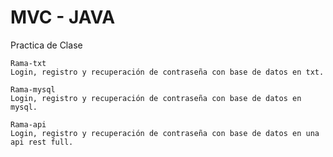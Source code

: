 # MVC - JAVA
Practica de Clase

```rama-txt
Rama-txt
Login, registro y recuperación de contraseña con base de datos en txt.
```

```rama-mysql
Rama-mysql
Login, registro y recuperación de contraseña con base de datos en mysql.
```

```rama-api
Rama-api
Login, registro y recuperación de contraseña con base de datos en una api rest full.
```
